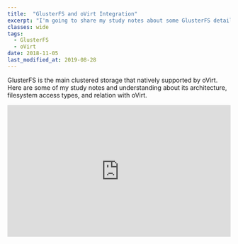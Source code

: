 ```yaml
---
title:  "GlusterFS and oVirt Integration"
excerpt: "I'm going to share my study notes about some GlusterFS details and its relation with oVirt." 
classes: wide
tags: 
  - GlusterFS
  - oVirt
date: 2018-11-05
last_modified_at: 2019-08-28
---
```


GlusterFS is the main clustered storage that natively supported by oVirt. 
Here are some of my study notes and understanding about its architecture, filesystem access types, and relation with oVirt.

<div class="embed-container"
 style="position: relative; padding-bottom: 59.27%; height: 0; overflow: hidden; max-width: 100%;">
 <iframe style="position: absolute; top: 0; left: 0; width: 100%; height: 100%;"
  src="https://docs.google.com/presentation/d/e/2PACX-1vQ8Hl3ZYl71mCEpysY7q5dR3pilrKebAuRKQdX-daAPcT8bhqO5YsYaghxhAUVgYV6S4n7f0vcYq1tf/embed?start=false&loop=false&delayms=3000" frameborder="0" width="960" height="569" allowfullscreen="true" mozallowfullscreen="true" webkitallowfullscreen="true"></iframe>
</div>
